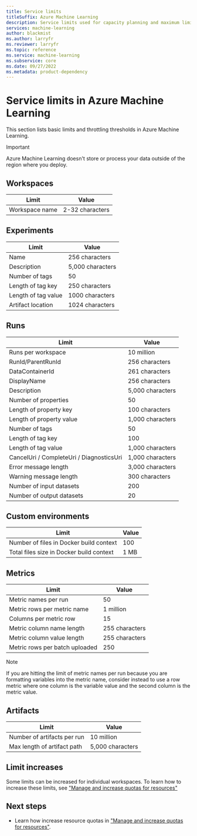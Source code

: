```yaml
---
title: Service limits
titleSuffix: Azure Machine Learning
description: Service limits used for capacity planning and maximum limits on requests and responses for Azure Machine Learning.
services: machine-learning
author: blackmist
ms.author: larryfr
ms.reviewer: larryfr
ms.topic: reference
ms.service: machine-learning
ms.subservice: core
ms.date: 09/27/2022
ms.metadata: product-dependency
---
```


# Service limits in Azure Machine Learning

This section lists basic limits and throttling thresholds in Azure Machine Learning. 

> [!IMPORTANT]
> Azure Machine Learning doesn't store or process your data outside of the region where you deploy.

## Workspaces

| Limit | Value |
| --- | --- |
| Workspace name | 2-32 characters |

## Experiments
| Limit | Value |
| --- | --- |
| Name | 256 characters |
| Description | 5,000 characters |
| Number of tags | 50 |
| Length of tag key | 250 characters |
| Length of tag value | 1000 characters |
| Artifact location | 1024 characters |

## Runs
| Limit | Value |
| --- | --- |
| Runs per workspace | 10 million |
| RunId/ParentRunId | 256 characters |
| DataContainerId | 261 characters |
| DisplayName |256 characters|
| Description |5,000 characters|
| Number of properties |50 |
| Length of property key |100 characters |
| Length of property value |1,000 characters |
| Number of tags |50 |
| Length of tag key |100 |
| Length of tag value |1,000 characters |
| CancelUri / CompleteUri / DiagnosticsUri |1,000 characters |
| Error message length |3,000 characters |
| Warning message length |300 characters |
| Number of input datasets |200 |
| Number of output datasets |20 |

## Custom environments
| Limit | Value |
| --- | --- |
| Number of files in Docker build context | 100 |
| Total files size in Docker build context | 1 MB |

## Metrics
| Limit | Value |
| --- | --- |
| Metric names per run |50|
| Metric rows per metric name |1 million|
| Columns per metric row |15|
| Metric column name length |255 characters |
| Metric column value length |255 characters |
| Metric rows per batch uploaded | 250 |

> [!NOTE]
> If you are hitting the limit of metric names per run because you are formatting variables into the metric name, consider instead to use a row metric where one column is the variable value and the second column is the metric value.

## Artifacts

| Limit | Value |
| --- | --- |
| Number of artifacts per run |10 million|
| Max length of artifact path |5,000 characters |

## Limit increases

Some limits can be increased for individual workspaces. To learn how to increase these limits, see ["Manage and increase quotas for resources"](how-to-manage-quotas.md)

## Next steps

- Learn how increase resource quotas in ["Manage and increase quotas for resources"](how-to-manage-quotas.md).

